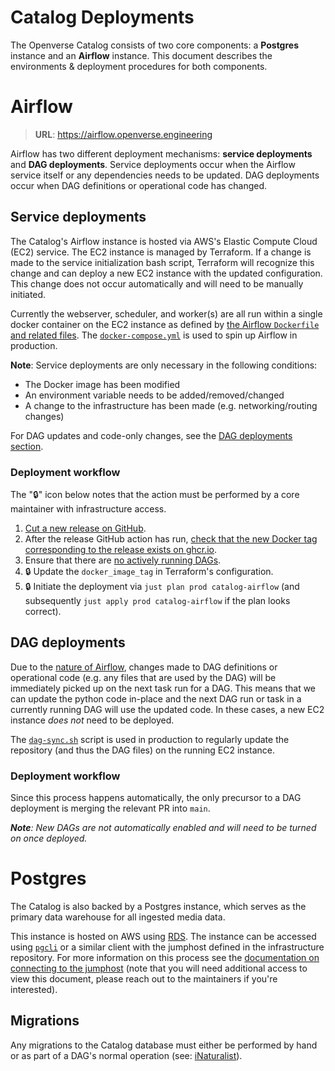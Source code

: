 # Catalog Deployments

The Openverse Catalog consists of two core components: a **Postgres** instance and an **Airflow** instance.
This document describes the environments & deployment procedures for both components.

# Airflow

> **URL**: https://airflow.openverse.engineering

Airflow has two different deployment mechanisms: **service deployments** and **DAG deployments**.
Service deployments occur when the Airflow service itself or any dependencies needs to be updated.
DAG deployments occur when DAG definitions or operational code has changed.

## Service deployments

The Catalog's Airflow instance is hosted via AWS's Elastic Compute Cloud (EC2) service.
The EC2 instance is managed by Terraform.
If a change is made to the service initialization bash script, Terraform will recognize this change and can deploy a new EC2 instance with the updated configuration.
This change does not occur automatically and will need to be manually initiated.

Currently the webserver, scheduler, and worker(s) are all run within a single docker container on the EC2 instance as defined by [the Airflow `Dockerfile` and related files](./docker/airflow).
The [`docker-compose.yml`](./docker-compose.yml) is used to spin up Airflow in production.

**Note**: Service deployments are only necessary in the following conditions:

- The Docker image has been modified
- An environment variable needs to be added/removed/changed
- A change to the infrastructure has been made (e.g. networking/routing changes)

For DAG updates and code-only changes, see the [DAG deployments section](#dag-deployments).

### Deployment workflow

The "🔒" icon below notes that the action must be performed by a core maintainer with infrastructure access.

1. [Cut a new release on GitHub](https://github.com/WordPress/openverse-catalog/releases).
2. After the release GitHub action has run, [check that the new Docker tag corresponding to the release exists on ghcr.io](https://github.com/wordpress/openverse-catalog/pkgs/container/openverse-catalog).
3. Ensure that there are [no actively running DAGs](https://airflow.openverse.engineering/dagrun/list/?_flt_3_state=running).
4. 🔒 Update the `docker_image_tag` in Terraform's configuration.
5. 🔒 Initiate the deployment via `just plan prod catalog-airflow` (and subsequently `just apply prod catalog-airflow` if the plan looks correct).

## DAG deployments

Due to the [nature of Airflow](https://airflow.apache.org/docs/apache-airflow/stable/dag-serialization.html), changes made to DAG definitions or operational code (e.g. any files that are used by the DAG) will be immediately picked up on the next task run for a DAG.
This means that we can update the python code in-place and the next DAG run or task in a currently running DAG will use the updated code.
In these cases, a new EC2 instance _does not_ need to be deployed.

The [`dag-sync.sh`](./dag-sync.sh) script is used in production to regularly update the repository (and thus the DAG files) on the running EC2 instance.

### Deployment workflow

Since this process happens automatically, the only precursor to a DAG deployment is merging the relevant PR into `main`.

_**Note**: New DAGs are not automatically enabled and will need to be turned on once deployed._

# Postgres

The Catalog is also backed by a Postgres instance, which serves as the primary data warehouse for all ingested media data.

This instance is hosted on AWS using [RDS](https://aws.amazon.com/rds/).
The instance can be accessed using [`pgcli`](https://www.pgcli.com/) or a similar client with the jumphost defined in the infrastructure repository.
For more information on this process see the [documentation on connecting to the jumphost](https://github.com/WordPress/openverse-infrastructure/blob/main/docs/CONNECTING-TO-JUMPHOST.md) (note that you will need additional access to view this document, please reach out to the maintainers if you're interested).

## Migrations

Any migrations to the Catalog database must either be performed by hand or as part of a DAG's normal operation (see: [iNaturalist](openverse_catalog/dags/providers/provider_api_scripts/inaturalist.py)).
